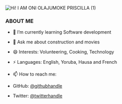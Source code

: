 
![Hi! I AM ONI OLAJUMOKE PRISCILLA (1)](https://user-images.githubusercontent.com/69638013/106298986-269c2e80-6244-11eb-8a7e-8735e6553c97.png)

### ABOUT ME
- 🌱 I’m currently learning Software development
- 💬 Ask me about construction  and movies
- 😄 Interests: Volunteering, Cooking, Technology
- ⚡ Languages: English, Yoruba, Hausa and French

- 📫 How to reach me: 
- GitHub: [@githubhandle](https://github.com/prolajumokeoni)
- Twitter: [@twitterhandle](https://twitter.com/prolajumokeoni)
